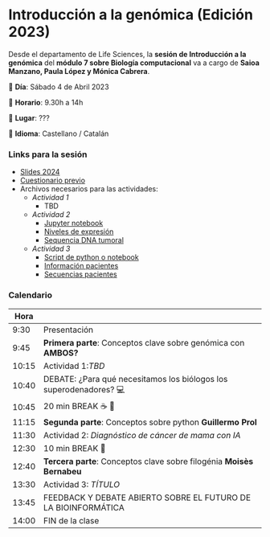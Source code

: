 # Introducción a la genómica (Edición 2023)

Desde el departamento de Life Sciences, la **sesión de Introducción a la genómica** del **módulo 7 sobre Biología computacional** va a cargo de **Saioa Manzano, Paula López y Mónica Cabrera**.

:pushpin: **Día**: Sábado 4 de Abril 2023

:pushpin: **Horario**: 9.30h a 14h 

:pushpin: **Lugar**: ???

:pushpin: **Idioma**: Castellano / Catalán


### Links para la sesión

 - [Slides 2024](link_here)
 - [Cuestionario previo](link_here)
 - Archivos necesarios para las actividades:
    - *Actividad 1*
      - TBD
    - *Actividad 2*
      - [Jupyter notebook](Actividad1_Diagnostico.ipynb)
      - [Niveles de expresión](data/breast_cancer_data.csv)
      - [Sequencia DNA tumoral](data/breast_cancer_classification.csv)
    - *Actividad 3*
      - [Script de python o notebook]()
      - [Información pacientes]()
      - [Secuencias pacientes]()
      
### Calendario

| Hora |                                                                            |
|---|----------------------------------------------------------------------------|
| 9:30  | Presentación                                                               |
| 9:45  | **Primera parte**: Conceptos clave sobre genómica con **AMBOS?**           | 
| 10:15 | Actividad 1:*TBD*                                                          |
| 10:40 | DEBATE: ¿Para qué necesitamos los biólogos los superodenadores? :computer: |
| 10:45 | 20 min BREAK :coffee: :croissant:                                          |
| 11:15 | **Segunda parte**: Conceptos sobre python **Guillermo Prol**               |
| 11:30 | Actividad 2: *Diagnóstico de cáncer de mama con IA*                        |
| 12:30 | 10 min BREAK :toilet:                                                      |
| 12:40 | **Tercera parte**: Conceptos clave sobre filogénia **Moisès Bernabeu**     |
| 13:30 | Actividad 3: *TÍTULO*                                                      |
| 13:45 | FEEDBACK Y DEBATE ABIERTO SOBRE EL FUTURO DE LA BIOINFORMÁTICA             
| 14:00 | FIN de la clase                                                            |

